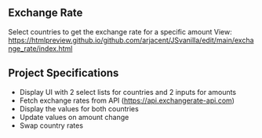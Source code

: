 ## Exchange Rate

Select countries to get the exchange rate for a specific amount
View: https://htmlpreview.github.io/github.com/arjacent/JSvanilla/edit/main/exchange_rate/index.html

## Project Specifications

- Display UI with 2 select lists for countries and 2 inputs for amounts
- Fetch exchange rates from API (https://api.exchangerate-api.com)
- Display the values for both countries
- Update values on amount change
- Swap country rates
